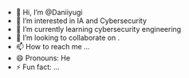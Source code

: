 - 👋 Hi, I’m @Daniiyugi
- 👀 I’m interested in IA and Cybersecurity 
- 🌱 I’m currently learning cybersecurity engineering
- 💞️ I’m looking to collaborate on .
- 📫 How to reach me ...
- 😄 Pronouns: He
- ⚡ Fun fact: ...

<!---
Daniiyugi/Daniiyugi is a ✨ special ✨ repository because its `README.md` (this file) appears on your GitHub profile.
You can click the Preview link to take a look at your changes.
--->
